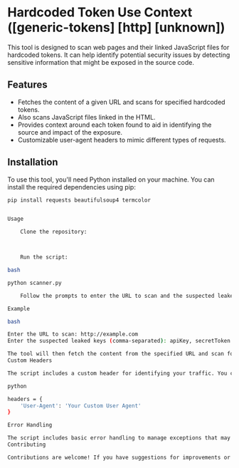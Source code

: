 # Hardcoded Token Use Context ([generic-tokens] [http] [unknown])

This tool is designed to scan web pages and their linked JavaScript files for hardcoded tokens. It can help identify potential security issues by detecting sensitive information that might be exposed in the source code.

## Features

- Fetches the content of a given URL and scans for specified hardcoded tokens.
- Also scans JavaScript files linked in the HTML.
- Provides context around each token found to aid in identifying the source and impact of the exposure.
- Customizable user-agent headers to mimic different types of requests.

## Installation

To use this tool, you'll need Python installed on your machine. You can install the required dependencies using pip:

```bash
pip install requests beautifulsoup4 termcolor


Usage

    Clone the repository:



    Run the script:

bash

python scanner.py

    Follow the prompts to enter the URL to scan and the suspected leaked keys (comma-separated).

Example

bash

Enter the URL to scan: http://example.com
Enter the suspected leaked keys (comma-separated): apiKey, secretToken

The tool will then fetch the content from the specified URL and scan for the provided tokens, printing the context around any occurrences it finds.
Custom Headers

The script includes a custom header for identifying your traffic. You can modify the headers dictionary in the script to include any headers you need.

python

headers = {
    'User-Agent': 'Your Custom User Agent'
}

Error Handling

The script includes basic error handling to manage exceptions that may occur during the fetching and scanning process. If an error occurs, it will print an error message and continue execution.
Contributing

Contributions are welcome! If you have suggestions for improvements or find a bug, please open an issue or submit a pull request.

